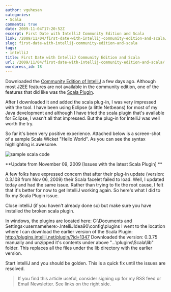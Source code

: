 ```yaml
---
author: vguhesan
categories:
- Scala
comments: true
date: 2009-11-04T17:20:52Z
excerpt: First Date with IntelliJ Community Edition and Scala
link: /2009/11/04/first-date-with-intellij-community-edition-and-scala/
slug: first-date-with-intellij-community-edition-and-scala
tags:
- intelliJ
title: First Date with IntelliJ Community Edition and Scala
url: /2009/11/04/first-date-with-intellij-community-edition-and-scala/
wordpress_id: 18
---
```


Downloaded the [Community Edition of IntelliJ](http://www.jetbrains.com/idea/nextversion/free_java_ide.html) a few days ago. Although most J2EE features are not available in the community edition, one of the features that did like was the [Scala Plugin](http://www.jetbrains.net/confluence/display/SCA/Scala+Plugin+for+IntelliJ+IDEA).

After I downloaded it and added the scala plug-in, I was very impressed with the tool. I have been using Eclipse (a little Netbeans) for most of my Java development and although I have tried the scala plugin that's available for Eclipse, I wasn't all that impressed. But the plug-in for IntelliJ was well worth the try.

So far it's been very positive experience. Attached below is a screen-shot of a sample Scala Wicket "Hello World". As you can see the syntax highlighting is awesome.

![sample scala code](http://mythinkpond.files.wordpress.com/2009/11/sample_scala_code1.jpg)

**Update from November 09, 2009 [Issues with the latest Scala Plugin]
**

A few folks have expressed concern that after their plug-in update (version: 0.3.108 from Nov 06, 2009) their Scala facelet failed to load. Well, I updated today and had the same issue. Rather than trying to fix the root cause, I felt that it's better for now to get IntelliJ working again. So here's what I did to fix my Scala Plugin issue.

Close intelliJ (if you haven't already done so) but make sure you have installed the broken scala plugin.

In windows, the plugins are located here:
C:\Documents and Settings\<usernamehere>\.IntelliJIdea90\config\plugins
I went to the location where I can download the earlier version of the Scala Plugin:
http://plugins.intellij.net/plugin/?id=1347
Downloaded the version: 0.3.75 manually and unzipped it's contents under above "...\plugins\Scala\lib\" folder. This replaces all the files under the lib directory with the earlier version.

Start intelliJ and you should be golden. This is a quick fix until the issues are resolved.


<blockquote>If you find this article useful, consider signing up for my RSS feed or Email Newsletter. See links on the right side.</blockquote>
